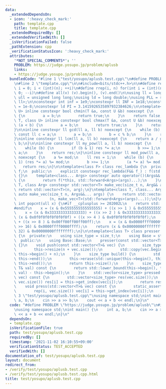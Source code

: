 ```yaml
---
data:
  _extendedDependsOn:
  - icon: ':heavy_check_mark:'
    path: template.cpp
    title: template.cpp
  _extendedRequiredBy: []
  _extendedVerifiedWith: []
  _isVerificationFailed: false
  _pathExtension: cpp
  _verificationStatusIcon: ':heavy_check_mark:'
  attributes:
    '*NOT_SPECIAL_COMMENTS*': ''
    PROBLEM: https://judge.yosupo.jp/problem/aplusb
    links:
    - https://judge.yosupo.jp/problem/aplusb
  bundledCode: "#line 1 \"test/yosupo/aplusb.test.cpp\"\n#define PROBLEM \"https://judge.yosupo.jp/problem/aplusb\"\
    \n#line 2 \"template.cpp\"\n\n#include<bits/stdc++.h>\n\n#define rep(i, n) for(int\
    \ i = 0; i < (int)(n); ++i)\n#define rrep(i, n) for(int i = (int)(n) - 1; i >=\
    \ 0; --i)\n#define all(v) (v).begin(), (v).end()\n\nusing ll = long long;\nusing\
    \ ull = unsigned long long;\nusing ld = long double;\nusing PLL = std::pair<ll,\
    \ ll>;\n\nconstexpr int inf = 1e9;\nconstexpr ll INF = 1e18;\nconstexpr ld EPS\
    \ = 1e-8;\nconstexpr ld PI = 3.1415926535897932384626;\n\ntemplate<class T, class\
    \ U> inline constexpr bool chmin(T &a, const U &b) noexcept {\n    if (a > b)\
    \ {\n        a = b;\n        return true;\n    }\n    return false;\n}\ntemplate<class\
    \ T, class U> inline constexpr bool chmax(T &a, const U &b) noexcept {\n    if\
    \ (a < b) {\n        a = b;\n        return true;\n    }\n    return false;\n\
    }\n\ninline constexpr ll gcd(ll a, ll b) noexcept {\n    while (b) {\n       \
    \ const ll c = a;\n        a = b;\n        b = c % b;\n    }\n    return a;\n\
    }\ninline constexpr ll lcm(ll a, ll b) noexcept {\n    return a / gcd(a, b) *\
    \ b;\n}\n\ninline constexpr ll my_pow(ll a, ll b) noexcept {\n    ll res = 1;\n\
    \    while (b) {\n        if (b & 1) res *= a;\n        b >>= 1;\n        a *=\
    \ a;\n    }\n    return res;\n}\ninline constexpr ll mod_pow(ll a, ll b, ll mod)\
    \ noexcept {\n    a %= mod;\n    ll res = 1;\n    while (b) {\n        if (b &\
    \ 1) (res *= a) %= mod;\n        b >>= 1;\n        (a *= a) %= mod;\n    }\n \
    \   return res;\n}\n\ntemplate<class F> class rec_lambda {\n  private:\n    F\
    \ f;\n  public:\n    explicit constexpr rec_lambda(F&& f_) : f(std::forward<F>(f_))\
    \ {}\n    template<class... Args> constexpr auto operator()(Args&&... args) const\
    \ {\n        return f(*this, std::forward<Args>(args)...);\n    }\n};\n\ntemplate<class\
    \ T, class Arg> constexpr std::vector<T> make_vec(size_t n, Arg&& arg) {\n   \
    \ return std::vector<T>(n, arg);\n}\ntemplate<class T, class... Args> constexpr\
    \ auto make_vec(size_t n, Args&&... args) {\n    return std::vector<decltype(make_vec<T>(args...))>\n\
    \               (n, make_vec<T>(std::forward<Args>(args)...));\n}\n\ninline constexpr\
    \ int popcnt(ull x) {\n#if __cplusplus >= 202002L\n    return std::popcount(x);\n\
    #endif\n    x = (x & 0x5555555555555555) + ((x >> 1 ) & 0x5555555555555555);\n\
    \    x = (x & 0x3333333333333333) + ((x >> 2 ) & 0x3333333333333333);\n    x =\
    \ (x & 0x0f0f0f0f0f0f0f0f) + ((x >> 4 ) & 0x0f0f0f0f0f0f0f0f);\n    x = (x & 0x00ff00ff00ff00ff)\
    \ + ((x >> 8 ) & 0x00ff00ff00ff00ff);\n    x = (x & 0x0000ffff0000ffff) + ((x\
    \ >> 16) & 0x0000ffff0000ffff);\n    return (x & 0x00000000ffffffff) + ((x >>\
    \ 32) & 0x00000000ffffffff);\n}\n\ntemplate<class T> class presser : public std::vector<T>\
    \ {\n  private:\n    using size_type = size_t;\n    using Base = std::vector<T>;\n\
    \  public:\n    using Base::Base;\n    presser(const std::vector<T>& vec) : Base(vec)\
    \ {}\n    void push(const std::vector<T>& vec) {\n        size_type n = this->size();\n\
    \        this->resize(n + vec.size());\n        std::copy(vec.begin(), vec.end(),\
    \ this->begin() + n);\n    }\n    size_type build() {\n        std::sort(this->begin(),\
    \ this->end());\n        this->erase(std::unique(this->begin(), this->end()),\
    \ this->end());\n        return this->size();\n    }\n    size_type get_index(const\
    \ T& val) const {\n        return std::lower_bound(this->begin(), this->end(),\
    \ val) - this->begin();\n    }\n    std::vector<size_type> pressed(const std::vector<T>&\
    \ vec) const {\n        std::vector<size_type> res(vec.size());\n        rep(i,\
    \ vec.size()) res[i] = this->get_index(vec[i]);\n        return res;\n    }\n\
    \    void press(std::vector<T>& vec) const {\n        static_assert(std::is_integral<T>::value);\n\
    \        rep(i, vec.size()) vec[i] = this->get_index(vec[i]);\n    }\n};\n#line\
    \ 3 \"test/yosupo/aplusb.test.cpp\"\nusing namespace std;\nint main() {\n    int\
    \ a, b;\n    cin >> a >> b;\n    cout << a + b << endl;\n}\n"
  code: "#define PROBLEM \"https://judge.yosupo.jp/problem/aplusb\"\n#include \"../../template.cpp\"\
    \nusing namespace std;\nint main() {\n    int a, b;\n    cin >> a >> b;\n    cout\
    \ << a + b << endl;\n}\n"
  dependsOn:
  - template.cpp
  isVerificationFile: true
  path: test/yosupo/aplusb.test.cpp
  requiredBy: []
  timestamp: '2021-11-02 16:10:55+09:00'
  verificationStatus: TEST_ACCEPTED
  verifiedWith: []
documentation_of: test/yosupo/aplusb.test.cpp
layout: document
redirect_from:
- /verify/test/yosupo/aplusb.test.cpp
- /verify/test/yosupo/aplusb.test.cpp.html
title: test/yosupo/aplusb.test.cpp
---
```

